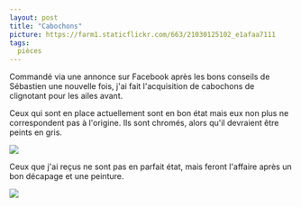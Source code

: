 ```yaml
---
layout: post
title: "Cabochons"
picture: https://farm1.staticflickr.com/663/21030125102_e1afaa7111
tags:
  pièces
---
```


Commandé via une annonce sur Facebook après les bons conseils de Sébastien une nouvelle fois, j'ai fait l'acquisition de cabochons de clignotant pour les ailes avant.

Ceux qui sont en place actuellement sont en bon état mais eux non plus ne correspondent pas à l'origine. Ils sont chromés, alors qu'il devraient être peints en gris.

![](https://farm1.staticflickr.com/663/21030125102_e1afaa7111_c.jpg)

Ceux que j'ai reçus ne sont pas en parfait état, mais feront l'affaire après un bon décapage et une peinture.

![](https://farm6.staticflickr.com/5761/20851960800_aed1f80556_c.jpg)
